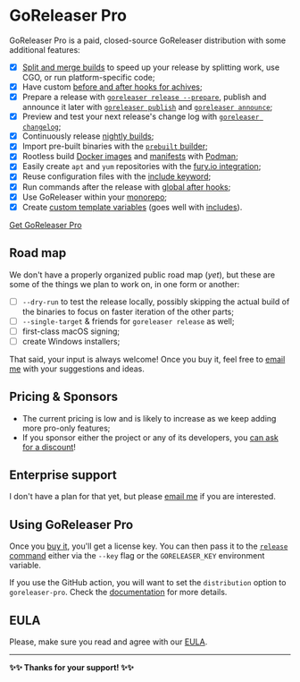 # GoReleaser Pro

GoReleaser Pro is a paid, closed-source GoReleaser distribution with some
additional features:

- [x] [Split and merge builds](/customization/partial) to speed up your release
  by splitting work, use CGO, or run platform-specific code;
- [x] Have custom [before and after hooks for achives](/customization/archive/);
- [x] Prepare a release with [`goreleaser release
  --prepare`](/cmd/goreleaser_release/), publish and announce it later with
  [`goreleaser publish`](/cmd/goreleaser_publish/) and [`goreleaser
  announce`](/cmd/goreleaser_announce/);
- [x] Preview and test your next release's change log with
  [`goreleaser changelog`](/cmd/goreleaser_changelog/);
- [x] Continuously release [nightly builds](/customization/nightlies/);
- [x] Import pre-built binaries with the
  [`prebuilt` builder](/customization/build/#import-pre-built-binaries);
- [x] Rootless build [Docker images](/customization/docker/#podman) and
  [manifests](/customization/docker_manifest/#podman) with
  [Podman](https://podman.io);
- [x] Easily create `apt` and `yum` repositories with the
  [fury.io integration](/customization/fury/);
- [x] Reuse configuration files with the
  [include keyword](/customization/includes/);
- [x] Run commands after the release with
  [global after hooks](/customization/hooks/);
- [x] Use GoReleaser within your [monorepo](/customization/monorepo/);
- [x] Create
  [custom template variables](/customization/templates/#custom-variables)
  (goes well with [includes](/customization/includes/)).

<script src="https://gumroad.com/js/gumroad.js"></script>
<a class="gumroad-button" href="https://gumroad.com/l/CadfZ" target="_blank">Get GoReleaser Pro</a>

## Road map

We don't have a properly organized public road map (*yet*), but these are some
of the things we plan to work on, in one form or another:

- [ ] `--dry-run` to test the release locally, possibly skipping the actual
  build of the binaries to focus on faster iteration of the other parts;
- [ ] `--single-target` & friends for `goreleaser release` as well;
- [ ] first-class macOS signing;
- [ ] create Windows installers;

That said, your input is always welcome!
Once you buy it, feel free to [email me](mailto:carlos@becker.software?subject=GoReleaser%20Feature%20Suggestion)
with your suggestions and ideas.

## Pricing & Sponsors

- The current pricing is low and is likely to increase as we keep adding more
  pro-only features;
- If you sponsor either the project or any of its developers, you [can ask for a
  discount](mailto:carlos@becker.software?subject=GoReleaser%20Coupon%20Request)!

## Enterprise support

I don't have a plan for that yet, but please [email
me](mailto:carlos@becker.software?subject=GoReleaser%20Enterprise%20Support) if
you are interested.

## Using GoReleaser Pro

Once you [buy it](https://gum.co/goreleaser), you'll get a license key. You can
then pass it to the [`release` command](/cmd/goreleaser_release/) either via the
`--key` flag or the `GORELEASER_KEY` environment variable.

If you use the GitHub action, you will want to set the `distribution` option to
`goreleaser-pro`. Check the [documentation](/ci/actions/) for more details.

## EULA

Please, make sure you read and agree with our [EULA](/eula).

---

**✨✨ Thanks for your support! ✨✨**
